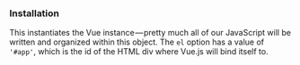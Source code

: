 ### Installation



This instantiates the Vue instance — pretty much all of our JavaScript will be written and organized within this object. The `el` option has a value of `'#app'`, which is the id of the HTML div where Vue.js will bind itself to.